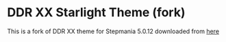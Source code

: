 # DDR XX Starlight Theme (fork)
This is a fork of DDR XX theme for Stepmania 5.0.12 downloaded from [here](https://bitbucket.org/inorizushi/xx-starlight-download/src/master/)